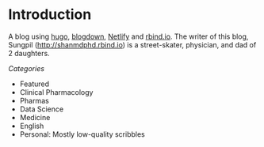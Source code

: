 # Introduction 

A blog using [hugo](https://gohugo.io), [blogdown](https://bookdown.org/yihui/blogdown), [Netlify](https://netlify.com) and [rbind.io](https://github.com/rbind).
The writer of this blog, Sungpil (<http://shanmdphd.rbind.io>) is a street-skater, physician, and dad of 2 daughters.

*Categories*

- Featured
- Clinical Pharmacology
- Pharmas
- Data Science
- Medicine
- English
- Personal: Mostly low-quality scribbles
